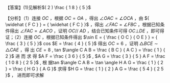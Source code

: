 【答案】(1)见解析$( 2 ) \frac { 1 8 } { 5 }$

【分析】（1）连接 $O C$ ，根据 $O C = O A$ ，得出 $\angle O A C = \angle O C A$ ，由 ${ \widehat { F C } } = { \widehat { F C } }$ ，得出 $\angle F A C = \angle F B C$ ，根据已知条件得出 $\angle F A C = \angle A C O$ ，证明 $O C / / \ A D$ ，结合已知条件可得 $O C \bot D E$ ，即可得证；（2）连接 $O C$ ，根据已知条件得出 $\sin E = { \frac { O C } { O E } } = { \frac { 3 } { 5 } }$ cos $E = \frac { 4 } { 5 }$ 得出 $O C { = } 6$ ，证明 $\triangle B C E \sim \triangle C A E$ ，得 出 $C E = 8$ , tan $\angle C A B = \frac { B C } { A C } = \frac { 1 } { 2 }$ 进 而 求 得 $A F = \frac { 3 6 } { 5 }$ , $A G = \frac { 3 } { 5 } A F = \frac { 1 0 8 } { 2 5 }$ , 根 据tan $\angle C A B = \tan \angle H A G = \frac { 1 } { 2 } = \frac { H G } { A G }$ 求得 $H G = \frac { 1 } { 2 } A G = \frac { 5 4 } { 2 5 }$ ， 进而即可求解
